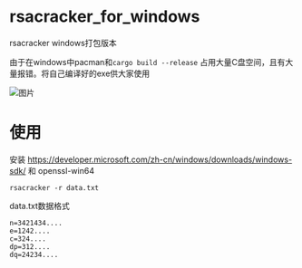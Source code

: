 # rsacracker_for_windows
rsacracker windows打包版本

由于在windows中pacman和`cargo build --release` 占用大量C盘空间，且有大量报错。将自己编译好的exe供大家使用

![图片](https://github.com/user-attachments/assets/ce54c7c0-85f0-4324-9792-3c76f0cc75ab)
# 使用
安装 https://developer.microsoft.com/zh-cn/windows/downloads/windows-sdk/ 和 openssl-win64

`rsacracker -r data.txt`

data.txt数据格式

```
n=3421434....
e=1242....
c=324....
dp=312....
dq=24234....
```

